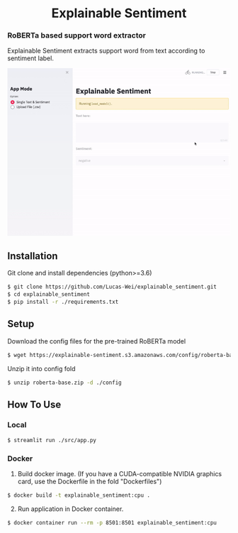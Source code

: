 <h1 align="center">
  <br>
  Explainable Sentiment
  <br>
</h1>

### RoBERTa based support word extractor 

Explainable Sentiment extracts support word from text according to sentiment label.

<img src="https://github.com/Lucas-Wei/explainable_sentiment/blob/master/material/explainable_sentiment.gif">

## Installation
Git clone and install dependencies (python>=3.6)
```bash
$ git clone https://github.com/Lucas-Wei/explainable_sentiment.git
$ cd explainable_sentiment
$ pip install -r ./requirements.txt
```

## Setup
Download the config files for the pre-trained RoBERTa model
```bash
$ wget https://explainable-sentiment.s3.amazonaws.com/config/roberta-base.zip
```
Unzip it into config fold
```bash
$ unzip roberta-base.zip -d ./config
```

## How To Use
### Local
```bash
$ streamlit run ./src/app.py
```
### Docker
1. Build docker image. (If you have a CUDA-compatible NVIDIA graphics card, use the Dockerfile in the fold "Dockerfiles")
```bash
$ docker build -t explainable_sentiment:cpu .
```
2. Run application in Docker container.
```bash
$ docker container run --rm -p 8501:8501 explainable_sentiment:cpu
```
